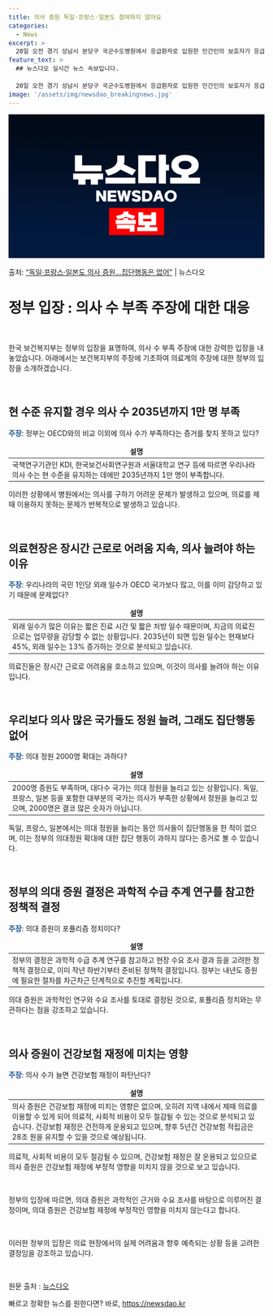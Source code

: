 ```yaml
---
title: 의사 증원 독일·프랑스·일본도 참여하지 않아요
categories:
  - News
excerpt: >
  20일 오전 경기 성남시 분당구 국군수도병원에서 응급환자로 입원한 민간인의 보호자가 응급실로 이동하고 있다.…
feature_text: >
  ## 뉴스다오 실시간 뉴스 속보입니다.

  20일 오전 경기 성남시 분당구 국군수도병원에서 응급환자로 입원한 민간인의 보호자가 응급실로 이동하고 있다.…
image: '/assets/img/newsdao_breakingnews.jpg'
---
```


![뉴스다오 속보](/assets/img/newsdao_breakingnews.jpg)

<p>출처: <a href="https://newsdao.kr/3193" rel="dofollow">“독일·프랑스·일본도 의사 증원…집단행동은 없어”</a> | 뉴스다오</p>

<h1>정부 입장 : 의사 수 부족 주장에 대한 대응</h1>
<p data-ke-size="size16">&nbsp;</p>
<p>한국 보건복지부는 정부의 입장을 표명하여, 의사 수 부족 주장에 대한 강력한 입장을 내놓았습니다. 아래에서는 보건복지부의 주장에 기초하여 의료계의 주장에 대한 정부의 입장을 소개하겠습니다.</p>
<p data-ke-size="size16">&nbsp;</p>
<h2 data-ke-size="size26">현 수준 유지할 경우 의사 수 2035년까지 1만 명 부족</h2>
<p><b><span style="color: #1a5490;">주장</span></b>: 정부는 OECD와의 비교 이외에 의사 수가 부족하다는 증거를 찾지 못하고 있다?</p>
<table>
<thead>
<tr>
<td style="text-align: center; height: 17px;"><b>설명</b></td>
</tr>
</thead>
<tbody>
<tr>
<td>국책연구기관인 KDI, 한국보건사회연구원과 서울대학교 연구 등에 따르면 우리나라 의사 수는 현 수준을 유지하는 데에만 2035년까지 1만 명이 부족합니다.</td>
</tr>
</tbody>
</table>
<p>이러한 상황에서 병원에서는 의사를 구하기 어려운 문제가 발생하고 있으며, 의료를 제때 이용하지 못하는 문제가 반복적으로 발생하고 있습니다.</p>
<p data-ke-size="size16">&nbsp;</p>
<h2 data-ke-size="size26">의료현장은 장시간 근로로 어려움 지속, 의사 늘려야 하는 이유</h2>
<p><b><span style="color: #1a5490;">주장</span></b>: 우리나라의 국민 1인당 외래 일수가 OECD 국가보다 많고, 이를 이미 감당하고 있기 때문에 문제없다?</p>
<table>
<thead>
<tr>
<td style="text-align: center; height: 17px;"><b>설명</b></td>
</tr>
</thead>
<tbody>
<tr>
<td>외래 일수가 많은 이유는 짧은 진료 시간 및 짧은 처방 일수 때문이며, 지금의 의료진으로는 업무량을 감당할 수 없는 상황입니다. 2035년이 되면 입원 일수는 현재보다 45%, 외래 일수는 13% 증가하는 것으로 분석되고 있습니다.</td>
</tr>
</tbody>
</table>
<p>의료진들은 장시간 근로로 어려움을 호소하고 있으며, 이것이 의사를 늘려야 하는 이유입니다.</p>
<p data-ke-size="size16">&nbsp;</p>
<h2 data-ke-size="size26">우리보다 의사 많은 국가들도 정원 늘려, 그래도 집단행동 없어</h2>
<p><b><span style="color: #1a5490;">주장</span></b>: 의대 정원 2000명 확대는 과하다?</p>
<table>
<thead>
<tr>
<td style="text-align: center; height: 17px;"><b>설명</b></td>
</tr>
</thead>
<tbody>
<tr>
<td>2000명 증원도 부족하며, 대다수 국가는 의대 정원을 늘리고 있는 상황입니다. 독일, 프랑스, 일본 등을 포함한 대부분의 국가는 의사가 부족한 상황에서 정원을 늘리고 있으며, 2000명은 결코 많은 숫자가 아닙니다.</td>
</tr>
</tbody>
</table>
<p>독일, 프랑스, 일본에서는 의대 정원을 늘리는 동안 의사들이 집단행동을 한 적이 없으며, 이는 정부의 의대정원 확대에 대한 집단 행동이 과하지 않다는 증거로 볼 수 있습니다.</p>
<p data-ke-size="size16">&nbsp;</p>
<h2 data-ke-size="size26">정부의 의대 증원 결정은 과학적 수급 추계 연구를 참고한 정책적 결정</h2>
<p><b><span style="color: #1a5490;">주장</span></b>: 의대 증원이 포퓰리즘 정치이다?</p>
<table>
<thead>
<tr>
<td style="text-align: center; height: 17px;"><b>설명</b></td>
</tr>
</thead>
<tbody>
<tr>
<td>정부의 결정은 과학적 수급 추계 연구를 참고하고 현장 수요 조사 결과 등을 고려한 정책적 결정으로, 이미 작년 하반기부터 준비된 정책적 결정입니다. 정부는 내년도 증원에 필요한 절차를 차근차근 단계적으로 추진할 계획입니다.</td>
</tr>
</tbody>
</table>
<p>의대 증원은 과학적인 연구와 수요 조사를 토대로 결정된 것으로, 포퓰리즘 정치와는 무관하다는 점을 강조하고 있습니다.</p>
<p data-ke-size="size16">&nbsp;</p>
<h2 data-ke-size="size26">의사 증원이 건강보험 재정에 미치는 영향</h2>
<p><b><span style="color: #1a5490;">주장</span></b>: 의사 수가 늘면 건강보험 재정이 파탄난다?</p>
<table>
<thead>
<tr>
<td style="text-align: center; height: 17px;"><b>설명</b></td>
</tr>
</thead>
<tbody>
<tr>
<td>의사 증원은 건강보험 재정에 미치는 영향은 없으며, 오히려 지역 내에서 제때 의료를 이용할 수 있게 되어 의료적, 사회적 비용이 모두 절감될 수 있는 것으로 분석되고 있습니다. 건강보험 재정은 건전하게 운용되고 있으며, 향후 5년간 건강보험 적립금은 28조 원을 유지할 수 있을 것으로 예상됩니다.</td>
</tr>
</tbody>
</table>
<p>의료적, 사회적 비용이 모두 절감될 수 있으며, 건강보험 재정은 잘 운용되고 있으므로 의사 증원은 건강보험 재정에 부정적 영향을 미치지 않을 것으로 보고 있습니다.</p>
<p data-ke-size="size16">&nbsp;</p>
<p>정부의 입장에 따르면, 의대 증원은 과학적인 근거와 수요 조사를 바탕으로 이루어진 결정이며, 의대 증원은 건강보험 재정에 부정적인 영향을 미치지 않는다고 합니다.</p>
<p data-ke-size="size16">&nbsp;</p>
<p>이러한 정부의 입장은 의료 현장에서의 실제 어려움과 향후 예측되는 상황 등을 고려한 결정임을 강조하고 있습니다.</p>
<p data-ke-size="size16">&nbsp;</p>
원문 출처 : <a href="https://newsdao.kr/3193">뉴스다오</a> 

빠르고 정확한 뉴스를 원한다면? 바로, <a href="https://newsdao.kr" rel="dofollow">https://newsdao.kr</a>


